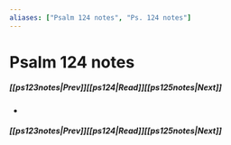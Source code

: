 ```yaml
---
aliases: ["Psalm 124 notes", "Ps. 124 notes"]
---
```

# Psalm 124 notes
##### <span class=arrow-left></span>[[ps123notes|Prev]]<span class=navigation-separator></span>[[ps124|Read]]<span class=navigation-separator></span>[[ps125notes|Next]]<span class=arrow-right></span>
- 
##### <span class=arrow-left></span>[[ps123notes|Prev]]<span class=navigation-separator></span>[[ps124|Read]]<span class=navigation-separator></span>[[ps125notes|Next]]<span class=arrow-right></span>